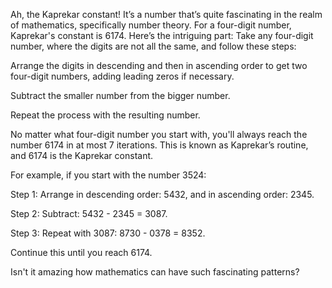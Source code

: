 Ah, the Kaprekar constant! It’s a number that’s quite fascinating in the realm of mathematics, specifically number theory. For a four-digit number, Kaprekar's constant is 6174. Here’s the intriguing part: Take any four-digit number, where the digits are not all the same, and follow these steps:

Arrange the digits in descending and then in ascending order to get two four-digit numbers, adding leading zeros if necessary.

Subtract the smaller number from the bigger number.

Repeat the process with the resulting number.

No matter what four-digit number you start with, you'll always reach the number 6174 in at most 7 iterations. This is known as Kaprekar’s routine, and 6174 is the Kaprekar constant.

For example, if you start with the number 3524:

Step 1: Arrange in descending order: 5432, and in ascending order: 2345.

Step 2: Subtract: 5432 - 2345 = 3087.

Step 3: Repeat with 3087: 8730 - 0378 = 8352.

Continue this until you reach 6174.

Isn't it amazing how mathematics can have such fascinating patterns?